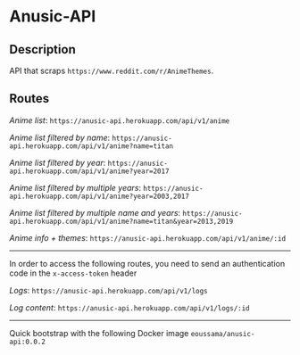 # Anusic-API

## Description

API that scraps `https://www.reddit.com/r/AnimeThemes`.

## Routes

*Anime list*: `https://anusic-api.herokuapp.com/api/v1/anime`

*Anime list filtered by name*: `https://anusic-api.herokuapp.com/api/v1/anime?name=titan`

*Anime list filtered by year*: `https://anusic-api.herokuapp.com/api/v1/anime?year=2017`

*Anime list filtered by multiple years*: `https://anusic-api.herokuapp.com/api/v1/anime?year=2003,2017`

*Anime list filtered by multiple name and years*: `https://anusic-api.herokuapp.com/api/v1/anime?name=titan&year=2013,2019`

*Anime info + themes*: `https://anusic-api.herokuapp.com/api/v1/anime/:id`

---

In order to access the following routes, you need to send an authentication code in the `x-access-token` header

*Logs*: `https://anusic-api.herokuapp.com/api/v1/logs`

*Log content*: `https://anusic-api.herokuapp.com/api/v1/logs/:id`

---

Quick bootstrap with the following Docker image `eoussama/anusic-api:0.0.2`
